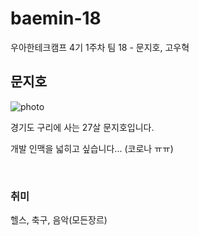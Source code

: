 # baemin-18
우아한테크캠프 4기 1주차 팀 18 - 문지호, 고우혁

## 문지호
![photo](https://user-images.githubusercontent.com/50862052/124464868-ab7d0c80-ddcf-11eb-955b-f661c5afe1bc.jpeg)


<p>경기도 구리에 사는 27살 문지호입니다.</p>
<p>개발 인맥을 넓히고 싶습니다... (코로나 ㅠㅠ)</p>

<br>

### 취미
헬스, 축구, 음악(모든장르)